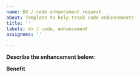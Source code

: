 ```yaml
---
name: DX / code enhancement request
about: Template to help track code enhancements
title: ''
labels: dx / code, enhancement
assignees: ''

---
```


**Describe the enhancement below:**


**Benefit**
